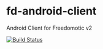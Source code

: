 fd-android-client
=================

Android Client for Freedomotic v2

[![Build Status](https://travis-ci.org/MoriTanosuke/fd-android-client.svg?branch=ci-pipeline)](https://travis-ci.org/MoriTanosuke/fd-android-client)
